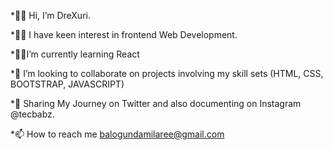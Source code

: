 *👋🏼 Hi, I’m DreXuri.

*👩‍💻 I have keen interest in frontend Web Development.

*✍🏼I’m currently learning React

*👀 I’m looking to collaborate on projects involving my skill sets (HTML, CSS, BOOTSTRAP, JAVASCRIPT)

*🌴 Sharing My Journey on Twitter and also documenting on Instagram @tecbabz.

*📫 How to reach me balogundamilaree@gmail.com
